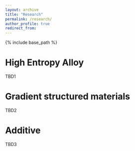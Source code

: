 ```yaml
---
layout: archive
title: "Research"
permalink: /research/
author_profile: true
redirect_from: 
---
```


{% include base_path %}

High Entropy Alloy
======
TBD1

Gradient structured materials
======
TBD2

Additive
======
TBD3